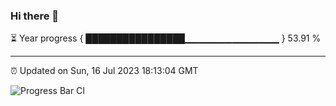 ### Hi there 👋

⏳ Year progress { ████████████████▁▁▁▁▁▁▁▁▁▁▁▁▁▁ } 53.91 %

---

⏰ Updated on Sun, 16 Jul 2023 18:13:04 GMT

![Progress Bar CI](https://github.com/liununu/liununu/workflows/Progress%20Bar%20CI/badge.svg)
